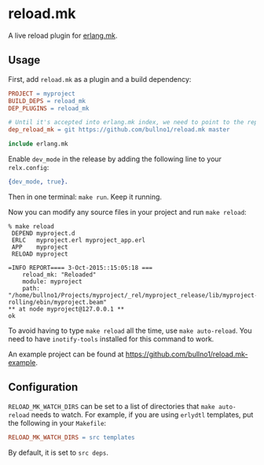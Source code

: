 reload.mk
=========

A live reload plugin for [erlang.mk](https://github.com/ninenines/erlang.mk).

Usage
-----

First, add `reload.mk` as a plugin and a build dependency:

```Makefile
PROJECT = myproject
BUILD_DEPS = reload_mk
DEP_PLUGINS = reload_mk

# Until it's accepted into erlang.mk index, we need to point to the repo
dep_reload_mk = git https://github.com/bullno1/reload.mk master

include erlang.mk
```

Enable `dev_mode` in the release by adding the following line to your `relx.config`:

```erlang
{dev_mode, true}.
```

Then in one terminal: `make run`.
Keep it running.

Now you can modify any source files in your project and run `make reload`:

```shell
% make reload
 DEPEND myproject.d
 ERLC   myproject.erl myproject_app.erl
 APP    myproject
 RELOAD myproject

=INFO REPORT==== 3-Oct-2015::15:05:18 ===
    reload_mk: "Reloaded"
    module: myproject
    path: "/home/bullno1/Projects/myproject/_rel/myproject_release/lib/myproject-rolling/ebin/myproject.beam"
** at node myproject@127.0.0.1 **
ok
```

To avoid having to type `make reload` all the time, use `make auto-reload`.
You need to have `inotify-tools` installed for this command to work.

An example project can be found at https://github.com/bullno1/reload.mk-example.

Configuration
-------------

`RELOAD_MK_WATCH_DIRS` can be set to a list of directories that `make auto-reload` needs to watch.
For example, if you are using `erlydtl` templates, put the following in your `Makefile`:

```Makefile
RELOAD_MK_WATCH_DIRS = src templates
```

By default, it is set to `src deps`.

